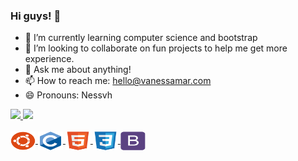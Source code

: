 ### Hi guys! 👋 

<!--
**Nessvh/Nessvh** is a ✨ _special_ ✨ repository because its `README.md` (this file) appears on your GitHub profile.
-->

- 🌱 I’m currently learning computer science and bootstrap
- 👯 I’m looking to collaborate on fun projects to help me get more experience.
- 💬 Ask me about anything!
- 📫 How to reach me: hello@vanessamar.com
- 😄 Pronouns: Nessvh


<div>
  <a href="https://github.com/Nessvh">
  <img height="180em" src="https://github-readme-stats.vercel.app/api?username=nessvh&show_icons=true&theme=dark&include_all_commits=true&count_private=true"/>
  <img height="180em" src="https://github-readme-stats.vercel.app/api/top-langs/?username=nessvh&layout=compact&langs_count=7&theme=dark"/>
</div>
  
  <div style="display: inline_block"><br>
  <img align="center" alt="Nessvah-Ubuntu" height="30" width="40" src="https://github.com/devicons/devicon/blob/master/icons/ubuntu/ubuntu-plain.svg">
  <img align="center" alt="Nessvah-C" height="30" width="40" src="https://github.com/devicons/devicon/blob/master/icons/c/c-original.svg">
  <img align="center" alt="Nessvah-HTML" height="30" width="40" src="https://github.com/devicons/devicon/blob/master/icons/html5/html5-original.svg">
  <img align="center" alt="Nessvah-CSS" height="30" width="40" src="https://github.com/devicons/devicon/blob/master/icons/css3/css3-original.svg">
  <img align="center" alt="Nessvah-Bootstrap" height="30" width="40" src="https://github.com/devicons/devicon/blob/master/icons/bootstrap/bootstrap-plain.svg">
  
    
</div>

